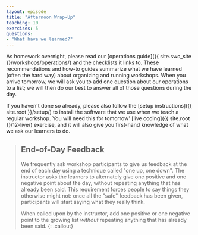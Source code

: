 ```yaml
---
layout: episode
title: "Afternoon Wrap-Up"
teaching: 10
exercises: 5
questions:
- "What have we learned?"
---
```

As homework overnight,
please read our [operations guide]({{ site.swc_site }}/workshops/operations/)
and the checklists it links to.
These recommendations and how-to guides summarize what we have learned
(often the hard way)
about organizing and running workshops.
When you arrive tomorrow,
we will ask you to add one question about our operations to a list;
we will then do our best to answer all of those questions during the day.

If you haven't done so already,
please also follow the [setup instructions]({{ site.root }}/setup/)
to install the software that we use when we teach a regular workshop.
You will need this for tomorrow' [live coding]({{ site.root }}/12-live/) exercise,
and it will also give you first-hand knowledge of what we ask our learners to do.

> ## End-of-Day Feedback
>
> We frequently ask workshop participants to give us feedback at the end
> of each day using a technique called "one up, one down".  The
> instructor asks the learners to alternately give one positive and one
> negative point about the day, without repeating anything that has
> already been said.  This requirement forces people to say things they
> otherwise might not: once all the "safe" feedback has been given,
> participants will start saying what they really think.
>
> When called upon by the instructor, add one positive or one negative
> point to the growing list *without* repeating anything that has
> already been said.
{: .callout}
